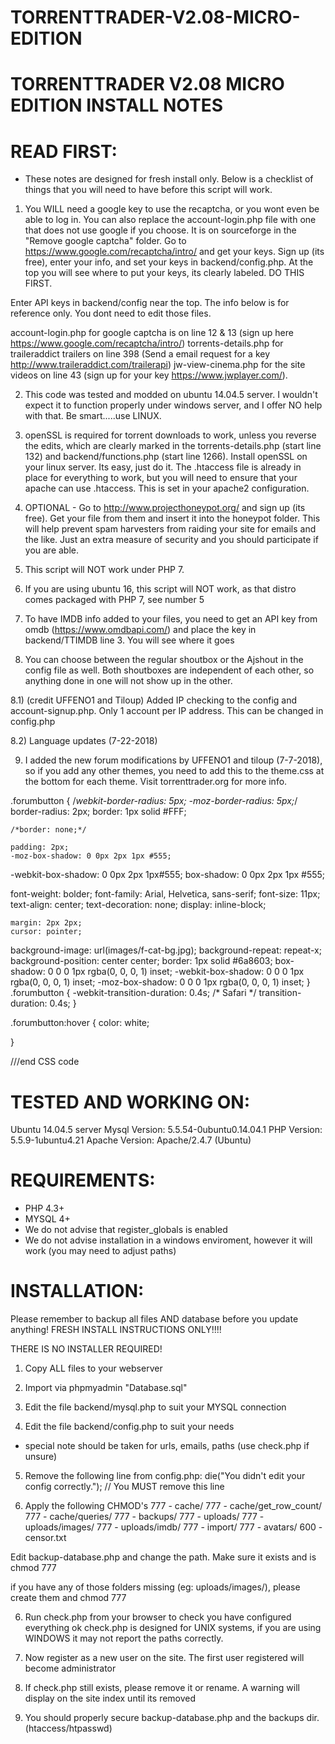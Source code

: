 # TORRENTTRADER-V2.08-MICRO-EDITION


TORRENTTRADER V2.08 MICRO EDITION INSTALL NOTES
===================================================================

READ FIRST:
===========

- These notes are designed for fresh install only. Below is a checklist of things that you will need
to have before this script will work.

1) You WILL need a google key to use the recaptcha, or you wont even be able to log in. You can also replace the account-login.php
file with one that does not use google if you choose. It is on sourceforge in the "Remove google captcha" folder.
Go to https://www.google.com/recaptcha/intro/ and get your keys. Sign up (its free), enter your info, and set
your keys in backend/config.php. At the top you will see where to put your keys, its clearly labeled. DO THIS FIRST.

Enter API keys in backend/config near the top. The info below is for reference only. You dont need to edit those files.

account-login.php for google captcha is on line 12 & 13 (sign up here https://www.google.com/recaptcha/intro/)
torrents-details.php for traileraddict trailers on line 398 (Send a email request for a key http://www.traileraddict.com/trailerapi)
jw-view-cinema.php for the site videos on line 43 (sign up for your key https://www.jwplayer.com/).

2) This code was tested and modded on ubuntu 14.04.5 server. I wouldn't expect it to function properly under windows server, and
I offer NO help with that. Be smart.....use LINUX.

3) openSSL is required for torrent downloads to work, unless you reverse the edits, which are clearly marked
in the torrents-details.php (start line 132) and backend/functions.php (start line 1266). Install openSSL on your linux server. Its easy, just do it.
The .htaccess file is already in place for everything to work, but you will need to ensure that your apache can use .htaccess.
This is set in your apache2 configuration.

4) OPTIONAL - Go to http://www.projecthoneypot.org/ and sign up (its free). Get your file from them and insert it into the honeypot folder.
This will help prevent spam harvesters from raiding your site for emails and the like. Just an extra measure of security and you should participate if you are able.

5) This script will NOT work under PHP 7.

6) If you are using ubuntu 16, this script will NOT work, as that distro comes packaged with PHP 7, see number 5

7) To have IMDB info added to your files, you need to get an API key from omdb (https://www.omdbapi.com/)
 and place the key in backend/TTIMDB line 3. You will see where it goes

8) You can choose between the regular shoutbox or the Ajshout in the config file as well. Both shoutboxes are independent of each other,
 so anything done in one will not show up in the other.

8.1) (credit UFFENO1 and Tiloup) Added IP checking to the config and account-signup.php. Only 1 account per IP address. This can be changed in config.php

8.2) Language updates (7-22-2018)

9) I added the new forum modifications by UFFENO1 and tiloup (7-7-2018), so if you add any other themes, you need to add this to the theme.css at the bottom for
 each theme. Visit torrenttrader.org for more info.

.forumbutton {
    /*webkit-border-radius: 5px;
   -moz-border-radius: 5px;*/
   border-radius: 2px;
   border: 1px solid #FFF;
   
    /*border: none;*/
      
    padding: 2px;
    -moz-box-shadow: 0 0px 2px 1px #555;
   -webkit-box-shadow: 0 0px 2px 1px#555;
   box-shadow: 0 0px 2px 1px #555;
   
   font-weight: bolder;
   font-family: Arial, Helvetica, sans-serif;
   font-size: 11px;
   text-align: center;
    text-decoration: none;
    display: inline-block;
   
    margin: 2px 2px;
    cursor: pointer;

   background-image: url(images/f-cat-bg.jpg);
   background-repeat: repeat-x;
   background-position: center center;
   border: 1px solid #6a8603;
   box-shadow: 0 0 0 1px rgba(0, 0, 0, 1) inset;
   -webkit-box-shadow: 0 0 0 1px rgba(0, 0, 0, 1) inset;
   -moz-box-shadow: 0 0 0 1px rgba(0, 0, 0, 1) inset;
   }
.forumbutton {
    -webkit-transition-duration: 0.4s; /* Safari */
    transition-duration: 0.4s;
}

.forumbutton:hover {
    color: white;
   
}

///end CSS code

TESTED AND WORKING ON:
======================
Ubuntu 14.04.5 server
Mysql Version: 5.5.54-0ubuntu0.14.04.1
PHP Version: 5.5.9-1ubuntu4.21
Apache Version: Apache/2.4.7 (Ubuntu)


REQUIREMENTS:
=============
- PHP 4.3+
- MYSQL 4+
- We do not advise that register_globals is enabled
- We do not advise installation in a windows enviroment, however it will work (you may need to adjust paths)


INSTALLATION:
=============
Please remember to backup all files AND database before you update anything!
FRESH INSTALL INSTRUCTIONS ONLY!!!!

THERE IS NO INSTALLER REQUIRED!

1) Copy ALL files to your webserver

2) Import via phpmyadmin "Database.sql"

3) Edit the file backend/mysql.php to suit your MYSQL connection

4) Edit the file backend/config.php to suit your needs
- special note should be taken for urls, emails, paths (use check.php if unsure)

5) Remove the following line from config.php: die("You didn't edit your config correctly."); // You MUST remove this line  

5) Apply the following CHMOD's
777 - cache/
777 - cache/get_row_count/
777 - cache/queries/
777 - backups/
777 - uploads/
777 - uploads/images/
777 - uploads/imdb/
777 - import/
777 - avatars/
600 - censor.txt

Edit backup-database.php and change the path. Make sure it exists and is chmod 777

if you have any of those folders missing (eg: uploads/images/), please create them and chmod 777

6) Run check.php from your browser to check you have configured everything ok
   check.php is designed for UNIX systems, if you are using WINDOWS it may not report the paths correctly.

7) Now register as a new user on the site.  The first user registered will become administrator

8) If check.php still exists, please remove it or rename.
A warning will display on the site index until its removed

9) You should properly secure backup-database.php and the backups dir. (htaccess/htpasswd)
